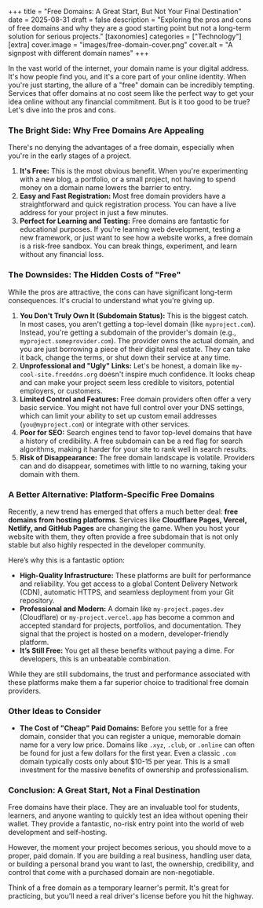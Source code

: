 +++
title = "Free Domains: A Great Start, But Not Your Final Destination"
date = 2025-08-31
draft = false
description = "Exploring the pros and cons of free domains and why they are a good starting point but not a long-term solution for serious projects."
[taxonomies]
categories = ["Technology"]
[extra]
cover.image = "images/free-domain-cover.png"
cover.alt = "A signpost with different domain names"
+++

In the vast world of the internet, your domain name is your digital address. It's how people find you, and it's a core part of your online identity. When you're just starting, the allure of a "free" domain can be incredibly tempting. Services that offer domains at no cost seem like the perfect way to get your idea online without any financial commitment. But is it too good to be true? Let's dive into the pros and cons.

### The Bright Side: Why Free Domains Are Appealing

There's no denying the advantages of a free domain, especially when you're in the early stages of a project.

1.  **It's Free:** This is the most obvious benefit. When you're experimenting with a new blog, a portfolio, or a small project, not having to spend money on a domain name lowers the barrier to entry.
2.  **Easy and Fast Registration:** Most free domain providers have a straightforward and quick registration process. You can have a live address for your project in just a few minutes.
3.  **Perfect for Learning and Testing:** Free domains are fantastic for educational purposes. If you're learning web development, testing a new framework, or just want to see how a website works, a free domain is a risk-free sandbox. You can break things, experiment, and learn without any financial loss.

### The Downsides: The Hidden Costs of "Free"

While the pros are attractive, the cons can have significant long-term consequences. It's crucial to understand what you're giving up.

1.  **You Don't Truly Own It (Subdomain Status):** This is the biggest catch. In most cases, you aren't getting a top-level domain (like `myproject.com`). Instead, you're getting a subdomain of the provider's domain (e.g., `myproject.someprovider.com`). The provider owns the actual domain, and you are just borrowing a piece of their digital real estate. They can take it back, change the terms, or shut down their service at any time.
2.  **Unprofessional and "Ugly" Links:** Let's be honest, a domain like `my-cool-site.freeddns.org` doesn't inspire much confidence. It looks cheap and can make your project seem less credible to visitors, potential employers, or customers.
3.  **Limited Control and Features:** Free domain providers often offer a very basic service. You might not have full control over your DNS settings, which can limit your ability to set up custom email addresses (`you@myproject.com`) or integrate with other services.
4.  **Poor for SEO:** Search engines tend to favor top-level domains that have a history of credibility. A free subdomain can be a red flag for search algorithms, making it harder for your site to rank well in search results.
5.  **Risk of Disappearance:** The free domain landscape is volatile. Providers can and do disappear, sometimes with little to no warning, taking your domain with them.

### A Better Alternative: Platform-Specific Free Domains

Recently, a new trend has emerged that offers a much better deal: **free domains from hosting platforms**. Services like **Cloudflare Pages, Vercel, Netlify, and GitHub Pages** are changing the game. When you host your website with them, they often provide a free subdomain that is not only stable but also highly respected in the developer community.

Here’s why this is a fantastic option:

*   **High-Quality Infrastructure:** These platforms are built for performance and reliability. You get access to a global Content Delivery Network (CDN), automatic HTTPS, and seamless deployment from your Git repository.
*   **Professional and Modern:** A domain like `my-project.pages.dev` (Cloudflare) or `my-project.vercel.app` has become a common and accepted standard for projects, portfolios, and documentation. They signal that the project is hosted on a modern, developer-friendly platform.
*   **It’s Still Free:** You get all these benefits without paying a dime. For developers, this is an unbeatable combination.

While they are still subdomains, the trust and performance associated with these platforms make them a far superior choice to traditional free domain providers.

### Other Ideas to Consider

*   **The Cost of "Cheap" Paid Domains:** Before you settle for a free domain, consider that you can register a unique, memorable domain name for a very low price. Domains like `.xyz`, `.club`, or `.online` can often be found for just a few dollars for the first year. Even a classic `.com` domain typically costs only about $10-15 per year. This is a small investment for the massive benefits of ownership and professionalism.

### Conclusion: A Great Start, Not a Final Destination

Free domains have their place. They are an invaluable tool for students, learners, and anyone wanting to quickly test an idea without opening their wallet. They provide a fantastic, no-risk entry point into the world of web development and self-hosting.

However, the moment your project becomes serious, you should move to a proper, paid domain. If you are building a real business, handling user data, or building a personal brand you want to last, the ownership, credibility, and control that come with a purchased domain are non-negotiable.

Think of a free domain as a temporary learner's permit. It's great for practicing, but you'll need a real driver's license before you hit the highway.
